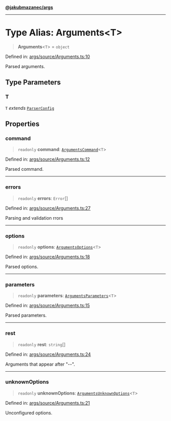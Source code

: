 [**@jakubmazanec/args**](../README.md)

---

# Type Alias: Arguments\<T\>

> **Arguments**\<`T`\> = `object`

Defined in:
[args/source/Arguments.ts:10](https://github.com/jakubmazanec/tools/blob/c36a857a499e2c0c4f38fc4405cb987b357adf10/packages/args/source/Arguments.ts#L10)

Parsed arguments.

## Type Parameters

### T

`T` _extends_ [`ParserConfig`](ParserConfig.md)

## Properties

### command

> `readonly` **command**: [`ArgumentsCommand`](ArgumentsCommand.md)\<`T`\>

Defined in:
[args/source/Arguments.ts:12](https://github.com/jakubmazanec/tools/blob/c36a857a499e2c0c4f38fc4405cb987b357adf10/packages/args/source/Arguments.ts#L12)

Parsed command.

---

### errors

> `readonly` **errors**: `Error`[]

Defined in:
[args/source/Arguments.ts:27](https://github.com/jakubmazanec/tools/blob/c36a857a499e2c0c4f38fc4405cb987b357adf10/packages/args/source/Arguments.ts#L27)

Parsing and validation rrors

---

### options

> `readonly` **options**: [`ArgumentsOptions`](ArgumentsOptions.md)\<`T`\>

Defined in:
[args/source/Arguments.ts:18](https://github.com/jakubmazanec/tools/blob/c36a857a499e2c0c4f38fc4405cb987b357adf10/packages/args/source/Arguments.ts#L18)

Parsed options.

---

### parameters

> `readonly` **parameters**: [`ArgumentsParameters`](ArgumentsParameters.md)\<`T`\>

Defined in:
[args/source/Arguments.ts:15](https://github.com/jakubmazanec/tools/blob/c36a857a499e2c0c4f38fc4405cb987b357adf10/packages/args/source/Arguments.ts#L15)

Parsed parameters.

---

### rest

> `readonly` **rest**: `string`[]

Defined in:
[args/source/Arguments.ts:24](https://github.com/jakubmazanec/tools/blob/c36a857a499e2c0c4f38fc4405cb987b357adf10/packages/args/source/Arguments.ts#L24)

Arguments that appear after "--".

---

### unknownOptions

> `readonly` **unknownOptions**: [`ArgumentsUnknownOptions`](ArgumentsUnknownOptions.md)\<`T`\>

Defined in:
[args/source/Arguments.ts:21](https://github.com/jakubmazanec/tools/blob/c36a857a499e2c0c4f38fc4405cb987b357adf10/packages/args/source/Arguments.ts#L21)

Unconfigured options.
